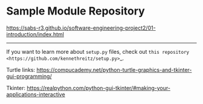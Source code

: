 Sample Module Repository
========================

https://sabs-r3.github.io/software-engineering-project2/01-introduction/index.html

---------------

If you want to learn more about ``setup.py`` files, check out `this repository <https://github.com/kennethreitz/setup.py>`_.




Turtle links:
https://compucademy.net/python-turtle-graphics-and-tkinter-gui-programming/

Tkinter:
https://realpython.com/python-gui-tkinter/#making-your-applications-interactive
